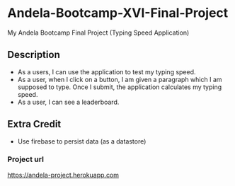 # Andela-Bootcamp-XVI-Final-Project
My Andela Bootcamp Final Project (Typing Speed Application)<br>

## Description
* As a users, I can use the application to test my typing speed.
* As a user, when I click on a button, I am given a paragraph which I am supposed to type. Once I submit, the application calculates my typing speed.
* As a user, I can see a leaderboard.

## Extra Credit
* Use firebase to persist data (as a datastore)

### Project url
https://andela-project.herokuapp.com  

 

